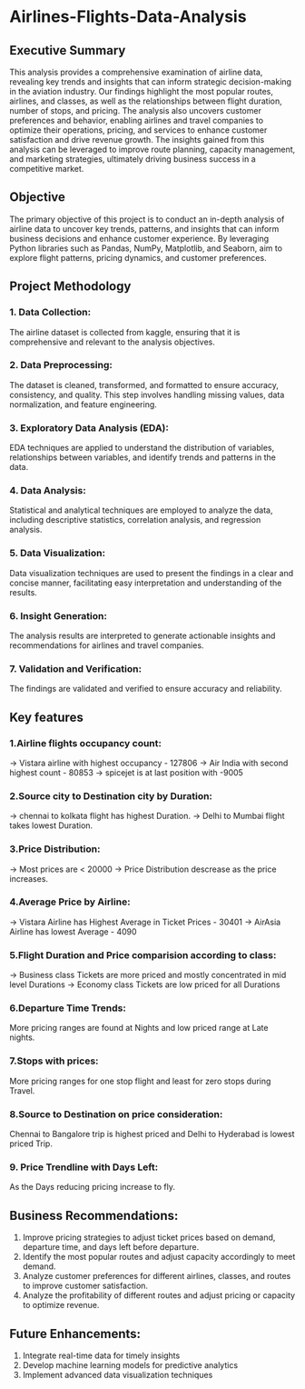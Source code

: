 # Airlines-Flights-Data-Analysis
## Executive Summary
This analysis provides a comprehensive examination of airline data, revealing key trends and insights that can inform strategic decision-making in the aviation industry. Our findings highlight the most popular routes, airlines, and classes, as well as the relationships between flight duration, number of stops, and pricing. The analysis also uncovers customer preferences and behavior, enabling airlines and travel companies to optimize their operations, pricing, and services to enhance customer satisfaction and drive revenue growth. The insights gained from this analysis can be leveraged to improve route planning, capacity management, and marketing strategies, ultimately driving business success in a competitive market.
## Objective
The primary objective of this project is to conduct an in-depth analysis of airline data to uncover key trends, patterns, and insights that can inform business decisions and enhance customer experience. By leveraging Python libraries such as Pandas, NumPy, Matplotlib, and Seaborn, aim to explore flight patterns, pricing dynamics, and customer preferences.
## Project Methodology
### 1. Data Collection: 
The airline dataset is collected from kaggle, ensuring that it is comprehensive and relevant to the analysis objectives.
### 2. Data Preprocessing: 
The dataset is cleaned, transformed, and formatted to ensure accuracy, consistency, and quality. This step involves handling missing values, data normalization, and feature engineering.
### 3. Exploratory Data Analysis (EDA): 
EDA techniques are applied to understand the distribution of variables, relationships between variables, and identify trends and patterns in the data.
### 4. Data Analysis: 
Statistical and analytical techniques are employed to analyze the data, including descriptive statistics, correlation analysis, and regression analysis.
### 5. Data Visualization: 
Data visualization techniques are used to present the findings in a clear and concise manner, facilitating easy interpretation and understanding of the results.
### 6. Insight Generation: 
The analysis results are interpreted to generate actionable insights and recommendations for airlines and travel companies.
### 7. Validation and Verification: 
The findings are validated and verified to ensure accuracy and reliability.
## Key features
### 1.Airline flights occupancy count:
-> Vistara airline with highest occupancy - 127806 
-> Air India with second highest count - 80853
-> spicejet is at last position with -9005
### 2.Source city to Destination city by Duration:
-> chennai to kolkata flight has highest Duration.
-> Delhi to Mumbai flight takes lowest Duration.
### 3.Price Distribution:
-> Most prices are < 20000
-> Price Distribution descrease as the price increases.
### 4.Average Price by Airline:
-> Vistara Airline has Highest Average in Ticket Prices - 30401
-> AirAsia Airline has lowest Average - 4090
### 5.Flight Duration and Price comparision according to class:
-> Business class Tickets are more priced and mostly concentrated in mid level Durations
-> Economy class Tickets are low priced for all Durations
### 6.Departure Time Trends:
More pricing ranges are found at Nights and low priced range at Late nights.
### 7.Stops with prices:
More pricing ranges for one stop flight and least for zero stops during Travel.
### 8.Source to Destination on price consideration:
Chennai to Bangalore trip is highest priced and Delhi to Hyderabad is lowest priced Trip.
### 9. Price Trendline with Days Left:
As the Days reducing pricing increase to fly.
## Business Recommendations:
1. Improve pricing strategies to adjust ticket prices based on demand, departure time, and days left before departure. 
2. Identify the most popular routes and adjust capacity accordingly to meet demand.
3. Analyze customer preferences for different airlines, classes, and routes to improve customer satisfaction.
4. Analyze the profitability of different routes and adjust pricing or capacity to optimize revenue.
## Future Enhancements:
1. Integrate real-time data for timely insights
2. Develop machine learning models for predictive analytics
3. Implement advanced data visualization techniques

   
